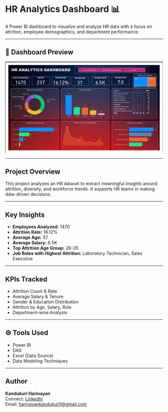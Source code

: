 # HR Analytics Dashboard 📊

A Power BI dashboard to visualize and analyze HR data with a focus on attrition, employee demographics, and department performance.

---

## 📸 Dashboard Preview

![Dashboard](hr-analytics-dashboard/assets/dashboard.png)

---

##  Project Overview

This project analyzes an HR dataset to extract meaningful insights around attrition, diversity, and workforce trends. It supports HR teams in making data-driven decisions.

---

##  Key Insights

- **Employees Analyzed:** 1470
- **Attrition Rate:** 16.12%
- **Average Age:** 37
- **Average Salary:** 6.5K
- **Top Attrition Age Group:** 26–35
- **Job Roles with Highest Attrition:** Laboratory Technician, Sales Executive

---

##  KPIs Tracked

- Attrition Count & Rate  
- Average Salary & Tenure  
- Gender & Education Distribution  
- Attrition by Age, Salary, Role  
- Department-wise Analysis  

---

## ⚙️ Tools Used

- Power BI  
- DAX  
- Excel (Data Source)  
- Data Modeling Techniques

---
## Author

**Kandukuri Harinayan**  
Connect: [LinkedIn](https://linkedin.com/in/your-profile)  
Email: harinayankandukuri1@gmail.com
